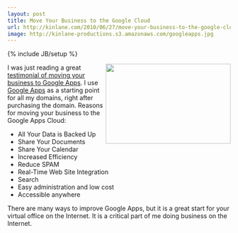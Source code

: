 ```yaml
---
layout: post
title: Move Your Business to the Google Cloud
url: http://kinlane.com/2010/06/27/move-your-business-to-the-google-cloud/
image: http://kinlane-productions.s3.amazonaws.com/googleapps.jpg
---
```

{% include JB/setup %}
<p>
     <img class="alignnone c1" title="Google Apps" src="http://kinlane-productions.s3.amazonaws.com/googleapps.jpg" alt="" width="282" height="180" align="right" />I was just reading a great <a href="http://www.attentionmax.com/blog/2010/06/moving-your-office-into-the-cloud-2.php" target="_blank">testimonial of moving your business to Google Apps</a>. I use <a href="http://www.kinlane.com/category/google/google-apps-google/">Google Apps</a> as a starting point for all my domains, right after purchasing the domain. Reasons for moving your business to the Google Apps Cloud:
</p>
<ul class="mainlist">
     <li>All Your Data is Backed Up
     </li>
     <li>Share Your Documents
     </li>
     <li>Share Your Calendar
     </li>
     <li>Increased Efficiency
     </li>
     <li>Reduce SPAM
     </li>
     <li>Real-Time Web Site Integration
     </li>
     <li>Search
     </li>
     <li>Easy administration and low cost
     </li>
     <li>Accessible anywhere
     </li>
</ul>
<p>
     There are many ways to improve Google Apps, but it is a great start for your virtual office on the Internet. It is a critical part of me doing business on the Internet.
</p>